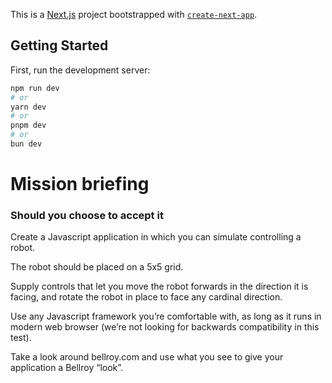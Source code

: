 This is a [Next.js](https://nextjs.org/) project bootstrapped with [`create-next-app`](https://github.com/vercel/next.js/tree/canary/packages/create-next-app).

## Getting Started

First, run the development server:

```bash
npm run dev
# or
yarn dev
# or
pnpm dev
# or
bun dev
```

# Mission briefing

### Should you choose to accept it

Create a Javascript application in which you can simulate controlling a robot.

The robot should be placed on a 5x5 grid.

Supply controls that let you move the robot forwards in the direction it is facing, and rotate the robot in place to face any cardinal direction.

Use any Javascript framework you’re comfortable with, as long as it runs in modern web browser (we’re not looking for backwards compatibility in this test).

Take a look around bellroy.com and use what you see to give your application a Bellroy “look”.
